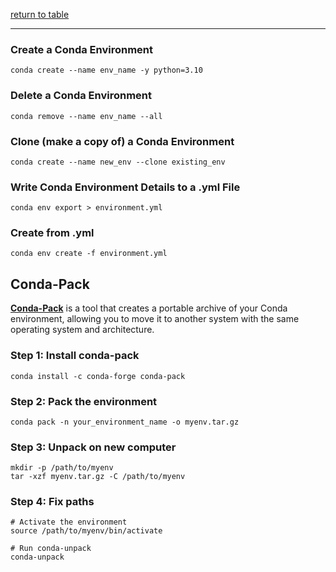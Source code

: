 [return to table](../README.md)

---

### Create a Conda Environment
```
conda create --name env_name -y python=3.10
```


### Delete a Conda Environment
```
conda remove --name env_name --all
```


### Clone (make a copy of) a Conda Environment
```
conda create --name new_env --clone existing_env
```

### Write Conda Environment Details to a .yml File
```
conda env export > environment.yml
```

### Create from .yml
```
conda env create -f environment.yml
```


## Conda-Pack

[**Conda-Pack**](https://conda.github.io/conda-pack/) is a tool that creates a portable archive of your Conda environment, allowing you to move it to another system with the same operating system and architecture.

### Step 1: Install conda-pack
```
conda install -c conda-forge conda-pack
```

### Step 2: Pack the environment
```
conda pack -n your_environment_name -o myenv.tar.gz
```

### Step 3: Unpack on new computer
```
mkdir -p /path/to/myenv
tar -xzf myenv.tar.gz -C /path/to/myenv
```

### Step 4: Fix paths
```
# Activate the environment
source /path/to/myenv/bin/activate

# Run conda-unpack
conda-unpack
```


